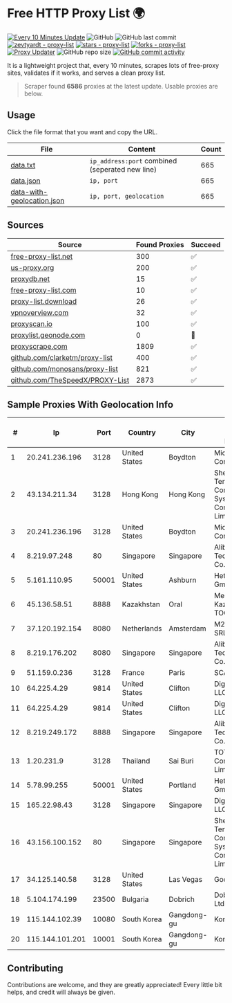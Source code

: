 
# Free HTTP Proxy List 🌍

[![Every 10 Minutes Update](https://github.com/mertguvencli/http-proxy-list/actions/workflows/main.yml/badge.svg?branch=main)](https://github.com/mertguvencli/http-proxy-list/actions/workflows/main.yml)
![GitHub](https://img.shields.io/github/license/mertguvencli/http-proxy-list)
![GitHub last commit](https://img.shields.io/github/last-commit/mertguvencli/http-proxy-list)
[![zevtyardt - proxy-list](https://img.shields.io/static/v1?label=zevtyardt&message=proxy-list&color=blue&logo=github)](https://github.com/zevtyardt/proxy-list "Go to GitHub repo")
[![stars - proxy-list](https://img.shields.io/github/stars/zevtyardt/proxy-list?style=social)](https://github.com/zevtyardt/proxy-list)
[![forks - proxy-list](https://img.shields.io/github/forks/zevtyardt/proxy-list?style=social)](https://github.com/zevtyardt/proxy-list)
[![Proxy Updater](https://github.com/zevtyardt/proxy-list/workflows/Proxy%20Updater/badge.svg)](https://github.com/zevtyardt/proxy-list/actions?query=workflow:"Proxy+Updater")
![GitHub repo size](https://img.shields.io/github/repo-size/zevtyardt/proxy-list)
[![GitHub commit activity](https://img.shields.io/github/commit-activity/m/zevtyardt/proxy-list?logo=commits)](https://github.com/zevtyardt/proxy-list/commits/main)

It is a lightweight project that, every 10 minutes, scrapes lots of free-proxy sites, validates if it works, and serves a clean proxy list.

> Scraper found **6586** proxies at the latest update. Usable proxies are below.

## Usage

Click the file format that you want and copy the URL.

|File|Content|Count|
|----|-------|-----|
|[data.txt](https://raw.githubusercontent.com/mertguvencli/http-proxy-list/main/proxy-list/data.txt)|`ip_address:port` combined (seperated new line)|665|
|[data.json](https://raw.githubusercontent.com/mertguvencli/http-proxy-list/main/proxy-list/data.json)|`ip, port`|665|
|[data-with-geolocation.json](https://raw.githubusercontent.com/mertguvencli/http-proxy-list/main/proxy-list/data-with-geolocation.json)|`ip, port, geolocation`|665|

## Sources

|Source|Found Proxies|Succeed|
|------|-------------|-------|
|[free-proxy-list.net](https://free-proxy-list.net)|300|✅|
|[us-proxy.org](https://www.us-proxy.org)|200|✅|
|[proxydb.net](http://proxydb.net)|15|✅|
|[free-proxy-list.com](https://free-proxy-list.com/?page=&port=&type%5B%5D=http&type%5B%5D=https&up_time=0&search=Search)|10|✅|
|[proxy-list.download](https://www.proxy-list.download/HTTP)|26|✅|
|[vpnoverview.com](https://vpnoverview.com/privacy/anonymous-browsing/free-proxy-servers)|32|✅|
|[proxyscan.io](https://www.proxyscan.io)|100|✅|
|[proxylist.geonode.com](https://proxylist.geonode.com/api/proxy-list?limit=300&page=1&sort_by=lastChecked&sort_type=desc&protocols=http,https)|0|🚫|
|[proxyscrape.com](https://api.proxyscrape.com/v2/?request=displayproxies&protocol=http&timeout=10000&country=all&ssl=all&anonymity=all)|1809|✅|
|[github.com/clarketm/proxy-list](https://raw.githubusercontent.com/clarketm/proxy-list/master/proxy-list-raw.txt)|400|✅|
|[github.com/monosans/proxy-list](https://raw.githubusercontent.com/monosans/proxy-list/main/proxies/http.txt)|821|✅|
|[github.com/TheSpeedX/PROXY-List](https://raw.githubusercontent.com/TheSpeedX/PROXY-List/master/http.txt)|2873|✅|


## Sample Proxies With Geolocation Info

|#|Ip|Port|Country|City|Internet Service Provider|
|-|--|----|-------|----|-------------------------|
|1|20.241.236.196|3128|United States|Boydton|Microsoft Corporation|
|2|43.134.211.34|3128|Hong Kong|Hong Kong|Shenzhen Tencent Computer Systems Company Limited|
|3|20.241.236.196|3128|United States|Boydton|Microsoft Corporation|
|4|8.219.97.248|80|Singapore|Singapore|Alibaba (US) Technology Co., Ltd.|
|5|5.161.110.95|50001|United States|Ashburn|Hetzner Online GmbH|
|6|45.136.58.51|8888|Kazakhstan|Oral|Megahost Kazakhstan TOO|
|7|37.120.192.154|8080|Netherlands|Amsterdam|M247 Europe SRL|
|8|8.219.176.202|8080|Singapore|Singapore|Alibaba (US) Technology Co., Ltd.|
|9|51.159.0.236|3128|France|Paris|SCALEWAY|
|10|64.225.4.29|9814|United States|Clifton|DigitalOcean, LLC|
|11|64.225.4.29|9814|United States|Clifton|DigitalOcean, LLC|
|12|8.219.249.172|8888|Singapore|Singapore|Alibaba (US) Technology Co., Ltd.|
|13|1.20.231.9|3128|Thailand|Sai Buri|TOT Public Company Limited|
|14|5.78.99.255|50001|United States|Portland|Hetzner Online GmbH|
|15|165.22.98.43|3128|Singapore|Singapore|DigitalOcean, LLC|
|16|43.156.100.152|80|Singapore|Singapore|Shenzhen Tencent Computer Systems Company Limited|
|17|34.125.140.58|3128|United States|Las Vegas|Google LLC|
|18|5.104.174.199|23500|Bulgaria|Dobrich|DobrudjaCable Ltd.|
|19|115.144.102.39|10080|South Korea|Gangdong-gu|Korea Telecom|
|20|115.144.101.201|10001|South Korea|Gangdong-gu|Korea Telecom|



## Contributing

Contributions are welcome, and they are greatly appreciated! Every
little bit helps, and credit will always be given.

